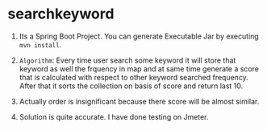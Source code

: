 # searchkeyword

1. Its a Spring Boot Project. You can generate Executable Jar by executing `mvn install`.

2. `Algorithm`: Every time user search some keyword it will store that keyword as well the frquency in map and at same time generate a score that is calculated with respect to other keyword searched frequency. After that it sorts the collection on basis of score and return last 10.

3. Actually order is insignificant because there score will be almost similar.

4. Solution is quite accurate. I have done testing on Jmeter.
